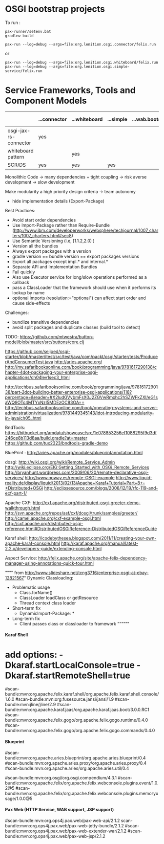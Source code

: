 OSGI bootstrap projects
==========

To run :

```
pax-runner/setenv.bat
gradlew build
```

```
pax-run --log=debug --args=file:org.lenition.osgi.connector/felix.run
```
or
```
pax-run --log=debug --args=file:org.lenition.osgi.whiteboard/felix.run
pax-run --log=debug --args=file:org.lenition.osgi.simple-service/felix.run
```



Service Frameworks, Tools and Component Models
==========
|                      | ...connector  | ...whiteboard   | ...simple  |  ...wab.bootstrap | ...scala (standalone) |
| -------------------- |-------------------|-------------|-------------|-----------------|------------------------
| osgi-jax-rs-connector| yes               |             |             |                |    yes                    |
| whiteboard pattern   |                   |  yes        |             |                |                          |
| SCR/DS               | yes               |  yes        |     yes     |                |                          |


Monolithic Code -> many dependencies + tight coupling -> risk averse development -> slow development

Make modularity a high priority design criteria -> team autonomy
 - hide implementation details (Export-Package)

Best Practices:
 - Avoid start order dependencies
 - Use Import-Package rather than Require-Bundle (http://www.ibm.com/developerworks/websphere/techjournal/1007_charters/1007_charters.html#sec8)
 - Use Semantic Versioning (i.e, [1.1.2,2.0) )
 - Version all the bundles
 - Always export packages with a version
 - gradle version == bundle version == export packages versions
 - Export all packages except impl.* and internal.*
 - Separate API and Implementation Bundles
 - Fail quickly
 - Also use Executor service for long/slow operations performed as a callback
 - pass a ClassLoader that the framework should use when it performs its lookup by name
 - optional imports (resolution:="optional") can affect start order and cause side-effects


Challenges:
 - bundlize transitive dependencies
 - avoid split packages and duplicate classes (build tool to detect)


TODO:
https://github.com/mtwestra/button-model/blob/master/src/buttons/core.clj

https://github.com/seijoed/osgi-starter/blob/master/itest/src/test/java/com/packt/osgi/starter/tests/ProducerAndConsumerTest.java
http://aries.apache.org/
http://my.safaribooksonline.com/book/programming/java/9781617290138/chapter-4dot-packaging-your-enterprise-osgi-applications/ch04lev1sec3_html


http://techbus.safaribooksonline.com/book/programming/java/9781617290138/part-2dot-building-better-enterprise-osgi-applications/118?percentage=&reader=#X2ludGVybmFsX0J2ZGVwRmxhc2hSZWFkZXI/eG1saWQ9OTc4MTYxNzI5MDEzOC83OA==
http://techbus.safaribooksonline.com/book/operating-systems-and-server-administration/virtualization/9781449345143/idot-introducing-modularity-in-java/ch05_html

BndTools:
https://bitbucket.org/amdatu/showcase/src/1e078853256ef1088295f9d3df246ce8b113d8aa/build.gradle?at=master
https://github.com/tux2323/bndtools-gradle-demo


BluePrint :
http://aries.apache.org/modules/blueprintannotation.html

dosgi:
http://wiki.osgi.org/wiki/Remote_Service_Admin
http://wiki.eclipse.org/EIG:Getting_Started_with_OSGi_Remote_Services
http://bryanhunt.wordpress.com/2009/06/20/remote-declarative-osgi-services/
http://www.noway.es/remote-OSGI-example
http://www.liquid-reality.de/display/liquid/2013/02/13/Apache+Karaf+Tutorial+Part+8+-+Distributed+OSGi
http://eclipsesource.com/blogs/2008/12/19/rfc-119-and-ecf-part-1/

Apache CXF:
http://cxf.apache.org/distributed-osgi-greeter-demo-walkthrough.html
http://svn.apache.org/repos/asf/cxf/dosgi/trunk/samples/greeter/
http://camel.apache.org/cxf-example-osgi.html
http://cxf.apache.org/distributed-osgi-reference.html#DistributedOSGiReference-DistributedOSGiReferenceGuide

Karaf shell:
http://icodebythesea.blogspot.com/2011/11/creating-your-own-apache-karaf-console.html
http://karaf.apache.org/manual/latest-2.2.x/developers-guide/extending-console.html

Aspect Service:
http://felix.apache.org/site/apache-felix-dependency-manager-using-annotations-quick-tour.html

"""" from http://www.slideshare.net/tcng3716/enterprise-osgi-at-ebay-12821567"
Dynamic Classloading:
- Problematic usage
   - Class.forName()
   - ClassLoader loadClass or getResource
   - Thread context class loader
- Short-term fix
   - DynamicImport-Package: *
- Long-term fix
   - Client passes class or classloader to framework
""""""




#### Karaf Shell ####
# add options: -Dkaraf.startLocalConsole=true -Dkaraf.startRemoteShell=true
#scan-bundle:mvn:org.apache.felix.karaf.shell/org.apache.felix.karaf.shell.console/1.6.0
#scan-bundle:mvn:org.fusesource.jansi/jansi/1.9
#scan-bundle:mvn:jline/jline/2.9
#scan-bundle:mvn:org.apache.karaf.jaas/org.apache.karaf.jaas.boot/3.0.0.RC1
#scan-bundle:mvn:org.apache.felix.gogo/org.apache.felix.gogo.runtime/0.4.0
#scan-bundle:mvn:org.apache.felix.gogo/org.apache.felix.gogo.commands/0.4.0

#### Blueprint ####
#scan-bundle:mvn:org.apache.aries.blueprint/org.apache.aries.blueprint/0.4
#scan-bundle:mvn:org.apache.aries.proxy/org.apache.aries.proxy/0.4
#scan-bundle:mvn:org.apache.aries/org.apache.aries.util/0.4


#scan-bundle:mvn:org.osgi/org.osgi.compendium/4.3.1
#scan-bundle:mvn:org.apache.felix/org.apache.felix.webconsole.plugins.event/1.0.2@5
#scan-bundle:mvn:org.apache.felix/org.apache.felix.webconsole.plugins.memoryusage/1.0.0@5

#### Pax Web (HTTP Service, WAB support, JSP support) ####
#scan-bundle:mvn:org.ops4j.pax.web/pax-web-api/2.1.2
scan-bundle:mvn:org.ops4j.pax.web/pax-web-jetty-bundle/2.1.2
#scan-bundle:mvn:org.ops4j.pax.web/pax-web-extender-war/2.1.2
#scan-bundle:mvn:org.ops4j.pax.web/pax-web-jsp/2.1.2
